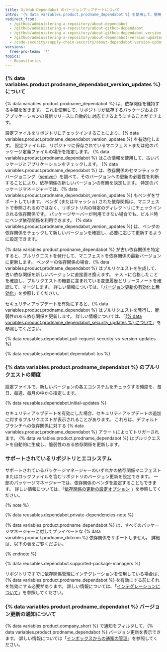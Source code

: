 ```yaml
---
title: GitHub Dependabot のバージョンアップデートについて
intro: '{% data variables.product.prodname_dependabot %} を使用して、使用するパッケージを最新バージョンに更新しておくことができます。'
redirect_from:
  - /github/administering-a-repository/about-dependabot
  - /github/administering-a-repository/about-github-dependabot
  - /github/administering-a-repository/about-github-dependabot-version-updates
  - /github/administering-a-repository/about-dependabot-version-updates
  - /code-security/supply-chain-security/about-dependabot-version-updates
versions:
  free-pro-team: '*'
topics:
  - Repositories
---
```

### {% data variables.product.prodname_dependabot_version_updates %} について

{% data variables.product.prodname_dependabot %} は、依存関係を維持する手間を省きます。 これを使用して、リポジトリが依存するパッケージおよびアプリケーションの最新リリースに自動的に対応できるようにすることができます。

設定ファイルをリポジトリにチェックインすることにより、{% data variables.product.prodname_dependabot_version_updates %} を有効化します。 設定ファイルは、リポジトリに保存されているマニフェストまたは他のパッケージ定義ファイルの場所を指定します。 {% data variables.product.prodname_dependabot %} はこの情報を使用して、古いパッケージとアプリケーションをチェックします。 {% data variables.product.prodname_dependabot %} は、依存関係のセマンティックバージョニング（[semver](https://semver.org/)）を調べて、そのバージョンへの更新の必要性を判断することにより、依存関係の新しいバージョンの有無を決定します。 特定のパッケージマネージャーでは、{% data variables.product.prodname_dependabot_version_updates %} もベンダをサポートしています。 ベンダ (またはキャッシュ) された依存関係は、マニフェストで参照されるのではなく、リポジトリ内の特定のディレクトリにチェックインされる依存関係です。 パッケージサーバーが利用できない場合でも、ビルド時にベンダ依存関係を利用できます。 {% data variables.product.prodname_dependabot_version_updates %} は、ベンダの依存関係をチェックして新しいバージョンを確認し、必要に応じて更新するように設定できます。

{% data variables.product.prodname_dependabot %} が古い依存関係を特定すると、プルリクエストを発行して、マニフェストを依存関係の最新バージョンに更新します。 ベンダーの依存関係の場合、{% data variables.product.prodname_dependabot %} はプルリクエストを生成して、古い依存関係を新しいバージョンに直接置き換えます。 テストに合格したことを確認し、プルリクエストの概要に含まれている変更履歴とリリースノートを確認して、マージします。 詳しい情報については、「[バージョン更新の有効化と無効化](/github/administering-a-repository/enabling-and-disabling-version-updates)」を参照してください。

セキュリティアップデートを有効にすると、{% data variables.product.prodname_dependabot %} はプルリクエストを発行し、脆弱性のある依存関係を更新します。 詳しい情報については、「[{% data variables.product.prodname_dependabot_security_updates %} について](/github/managing-security-vulnerabilities/about-dependabot-security-updates)」を参照してください。

{% data reusables.dependabot.pull-request-security-vs-version-updates %}

{% data reusables.dependabot.dependabot-tos %}

### {% data variables.product.prodname_dependabot %} のプルリクエストの頻度

設定ファイルで、新しいバージョンの各エコシステムをチェックする頻度を、毎日、毎週、毎月の中から指定します。

{% data reusables.dependabot.initial-updates %}

セキュリティアップデートを有効にした場合、セキュリティアップデートの追加に対するプルリクエストが表示されることがあります。 これらは、デフォルトブランチへの依存関係に対する {% data variables.product.prodname_dependabot %} アラートによってトリガーされます。 {% data variables.product.prodname_dependabot %} はプルリクエストを自動的に生成し、脆弱性のある依存関係を更新します。

### サポートされているリポジトリとエコシステム
<!-- If you make changes to this feature, update /getting-started-with-github/github-language-support to reflect any changes to supported repositories or ecosystems. -->

サポートされているパッケージマネージャーのいずれかの依存関係マニフェストまたはロックファイルを含むリポジトリのバージョン更新を設定できます。 一部のパッケージマネージャーでは、依存関係のベンダを設定することもできます。 詳しい情報については、「[依存関係の更新の設定オプション](/github/administering-a-repository/configuration-options-for-dependency-updates#vendor) 」を参照してください。

{% note %}

{% data reusables.dependabot.private-dependencies-note %}

{% data variables.product.prodname_dependabot %} は、すべてのパッケージマネージャーに対してプライベートな {% data variables.product.prodname_dotcom %} 依存関係をサポートしません。 詳細は、以下の表をご覧ください。

{% endnote %}

{% data reusables.dependabot.supported-package-managers %}

リポジトリですでに依存関係管理にインテグレーションを使用している場合は、{% data variables.product.prodname_dependabot %} を有効にする前にそれを無効にする必要があります。 詳しい情報については、「[インテグレーションについて](/github/customizing-your-github-workflow/about-integrations)」を参照してください。

### {% data variables.product.prodname_dependabot %} バージョン更新の通知について

{% data variables.product.company_short %} で通知をフィルタして、{% data variables.product.prodname_dependabot %} バージョン更新を表示できます。 詳しい情報については「[インボックスからの通知の管理](/github/managing-subscriptions-and-notifications-on-github/managing-notifications-from-your-inbox#dependabot-custom-filters)」を参照してください。

